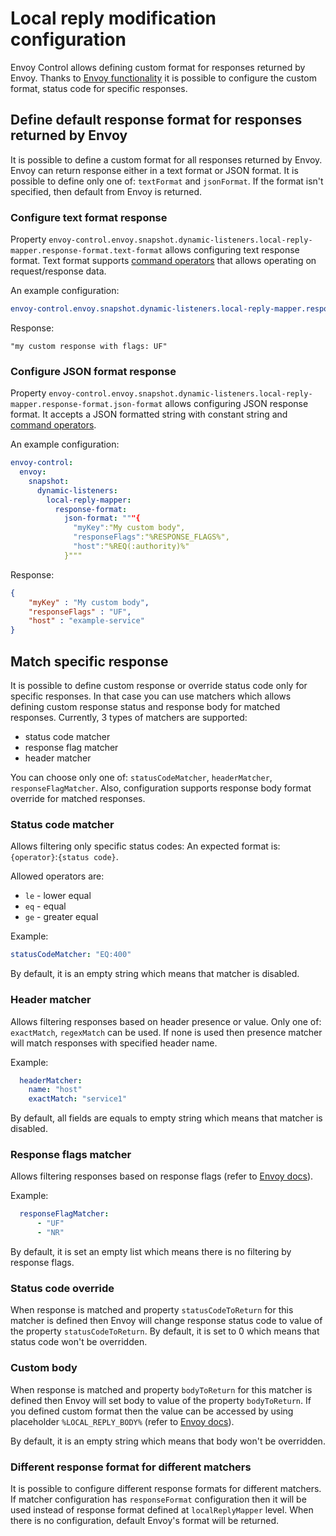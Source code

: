 # Local reply modification configuration

Envoy Control allows defining custom format for responses returned by Envoy. Thanks to [Envoy functionality](https://www.envoyproxy.io/docs/envoy/latest/configuration/http/http_conn_man/local_reply) 
it is possible to configure the custom format, status code for specific responses.

## Define default response format for responses returned by Envoy

It is possible to define a custom format for all responses returned by Envoy. Envoy can return response either
in a text format or JSON format. It is possible to define only one of: `textFormat` and `jsonFormat`.
If the format isn't specified, then default from Envoy is returned.

### Configure text format response

Property `envoy-control.envoy.snapshot.dynamic-listeners.local-reply-mapper.response-format.text-format` allows configuring text response format.
Text format supports [command operators](https://www.envoyproxy.io/docs/envoy/latest/configuration/observability/access_log/usage#config-access-log-command-operators) that allows
operating on request/response data.

An example configuration: 

```yaml
envoy-control.envoy.snapshot.dynamic-listeners.local-reply-mapper.response-format.text-format: "my custom response with flags: %RESPONSE_FLAGS%"
```

Response:

```text
"my custom response with flags: UF"
```

### Configure JSON format response

Property `envoy-control.envoy.snapshot.dynamic-listeners.local-reply-mapper.response-format.json-format` allows configuring JSON response format.
It accepts a JSON formatted string with constant string and  [command operators](https://www.envoyproxy.io/docs/envoy/latest/configuration/observability/access_log/usage#config-access-log-command-operators).

An example configuration:

```yaml
envoy-control:
  envoy:
    snapshot:
      dynamic-listeners:
        local-reply-mapper:
          response-format:
            json-format: """{
              "myKey":"My custom body",
              "responseFlags":"%RESPONSE_FLAGS%",
              "host":"%REQ(:authority)%"
            }"""
```

Response:

```json
{
    "myKey" : "My custom body",
    "responseFlags" : "UF",
    "host" : "example-service"
}
```

## Match specific response

It is possible to define custom response or override status code only for specific responses. In that case you can use matchers
which allows defining custom response status and response body for matched responses. Currently, 3 types of matchers are supported:
- status code matcher
- response flag matcher
- header matcher

You can choose only one of: `statusCodeMatcher`, `headerMatcher`, `responseFlagMatcher`. Also, configuration supports response body format override
for matched responses.

### Status code matcher

Allows filtering only specific status codes: An expected format is: `{operator}`:`{status code}`.

Allowed operators are:

* `le` - lower equal
* `eq` - equal
* `ge` - greater equal

Example:

```yaml
statusCodeMatcher: "EQ:400"
```

By default, it is an empty string which means that matcher is disabled.

### Header matcher

Allows filtering responses based on header presence or value. Only one of: `exactMatch`, `regexMatch` can be used. If none is used
then presence matcher will match responses with specified header name.

Example:

```yaml
  headerMatcher:
    name: "host"
    exactMatch: "service1"
```

By default, all fields are equals to empty string which means that matcher is disabled.

### Response flags matcher

Allows filtering responses based on response flags (refer to [Envoy docs](https://www.envoyproxy.io/docs/envoy/latest/configuration/observability/access_log/usage#config-access-log-format-response-flags)).

Example:

```yaml
  responseFlagMatcher:
      - "UF"
      - "NR"
```

By default, it is set an empty list which means there is no filtering by response flags.

### Status code override

When response is matched and property `statusCodeToReturn` for this matcher is defined then Envoy will change response status code 
to value of the property `statusCodeToReturn`. By default, it is set to 0 which means that status code won't be overridden.

### Custom body

When response is matched and property `bodyToReturn` for this matcher is defined then Envoy will set body to value of the property `bodyToReturn`.
If you defined custom format then the value can be accessed by using placeholder `%LOCAL_REPLY_BODY%` (refer to [Envoy docs](https://www.envoyproxy.io/docs/envoy/latest/configuration/observability/access_log/usage#config-access-log-format-filter-state)).

By default, it is an empty string which means that body won't be overridden.

### Different response format for different matchers

It is possible to configure different response formats for different matchers. If matcher configuration has `responseFormat` configuration then 
it will be used instead of response format defined at `localReplyMapper` level. When there is no configuration, default Envoy's format will be returned.

